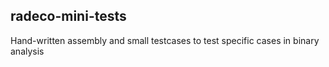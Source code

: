 ## radeco-mini-tests

Hand-written assembly and small testcases to test specific cases in binary
analysis


